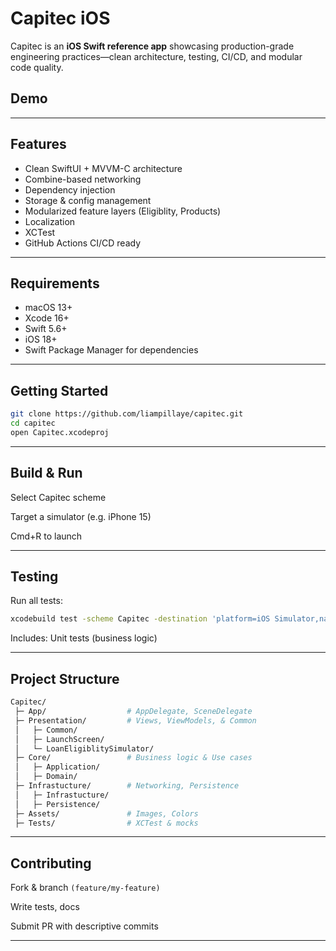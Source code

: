 # Capitec iOS

Capitec is an **iOS Swift reference app** showcasing production-grade engineering practices—clean architecture, testing, CI/CD, and modular code quality.


## Demo


---

## Features
- Clean SwiftUI + MVVM-C architecture
- Combine-based networking
- Dependency injection
- Storage & config management
- Modularized feature layers (Eligiblity, Products)
- Localization
- XCTest
- GitHub Actions CI/CD ready

---

## Requirements
- macOS 13+
- Xcode 16+
- Swift 5.6+
- iOS 18+
- Swift Package Manager for dependencies

---

## Getting Started
```bash
git clone https://github.com/liampillaye/capitec.git
cd capitec
open Capitec.xcodeproj
```

---

## Build & Run

Select Capitec scheme

Target a simulator (e.g. iPhone 15)

Cmd+R to launch

---

## Testing

Run all tests:

```bash
xcodebuild test -scheme Capitec -destination 'platform=iOS Simulator,name=iPhone 15'
```

Includes:
Unit tests (business logic)

---

## Project Structure
```bash
Capitec/
 ├─ App/                  # AppDelegate, SceneDelegate
 ├─ Presentation/         # Views, ViewModels, & Common
 │   ├─ Common/
 │   ├─ LaunchScreen/
 │   └─ LoanEligiblitySimulator/
 ├─ Core/                 # Business logic & Use cases
 │   ├─ Application/
 │   ├─ Domain/
 ├─ Infrastucture/        # Networking, Persistence
 │   ├─ Infrastucture/
 │   ├─ Persistence/
 ├─ Assets/               # Images, Colors
 ├─ Tests/                # XCTest & mocks
```

---

## Contributing 

Fork & branch ```(feature/my-feature)```

Write tests, docs

Submit PR with descriptive commits

---


